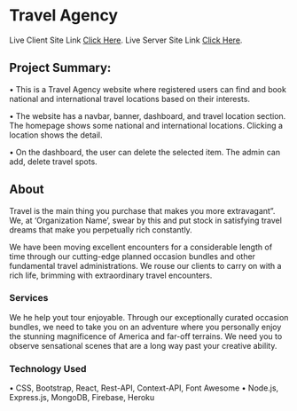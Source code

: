 # Travel Agency

Live Client Site Link [Click Here](https://blue-travel-agency.web.app/).
Live Server Site Link [Click Here](https://aqueous-eyrie-03916.herokuapp.com).

## Project Summary:

• This is a Travel Agency website where registered users can find and book national and
international travel locations based on their interests.

• The website has a navbar, banner, dashboard, and travel location section. The homepage
shows some national and international locations. Clicking a location shows the detail.

• On the dashboard, the user can delete the selected item. The admin can add, delete travel
spots.

## About

Travel is the main thing you purchase that makes you more extravagant”. We, at ‘Organization Name’, swear by this and put stock in satisfying travel dreams that make you perpetually rich constantly.

We have been moving excellent encounters for a considerable length of time through our cutting-edge planned occasion bundles and other fundamental travel administrations. We rouse our clients to carry on with a rich life, brimming with extraordinary travel encounters.

### Services

We he help yout tour enjoyable. Through our exceptionally curated occasion bundles, we need to take you on an adventure where you personally enjoy the stunning magnificence of America and far-off terrains. We need you to observe sensational scenes that are a long way past your creative ability.

### Technology Used

• CSS, Bootstrap, React, Rest-API, Context-API, Font Awesome
• Node.js, Express.js, MongoDB, Firebase, Heroku